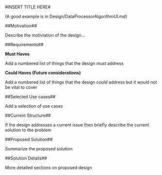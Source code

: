 #INSERT TITLE HERE#

(A good example is in Design/DataProcessorAlgorithmUI.md)

##Motivation##

Describe the motiviation of the design...

##Requirements##

**Must Haves**

Add a numbered list of things that the design *must* address

**Could Haves (Future considerations)**

Add a numbered list of things that the design *could* address but it would not be vital to cover

##Selected Use cases##

Add a selection of use cases

##Current Structure##

If the design addresses a current issue then briefly describe the current solution to the problem

##Proposed Solution##

Summarize the proposed solution

##Solution Details##

More detailed sections on proposed design

